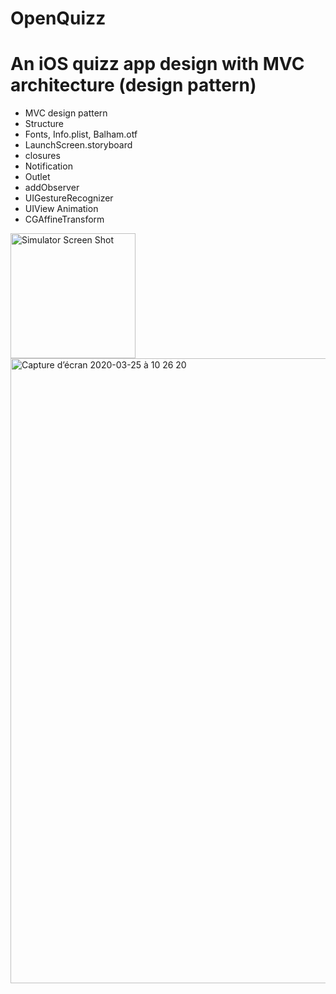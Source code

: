 # OpenQuizz
# An iOS quizz app design with MVC architecture (design pattern)


- MVC design pattern
- Structure
- Fonts, Info.plist, Balham.otf
- LaunchScreen.storyboard
- closures
- Notification
- Outlet
- addObserver
- UIGestureRecognizer
- UIView Animation
- CGAffineTransform


<img width="200" alt="Simulator Screen Shot" src="https://user-images.githubusercontent.com/56839789/77522054-e3cf3480-6e83-11ea-8d6c-78ccfa550ae8.gif"> 



<img width="1000" alt="Capture d’écran 2020-03-25 à 10 26 20" src="https://user-images.githubusercontent.com/56839789/77522082-ef226000-6e83-11ea-8b39-8d1431d5e2a9.png">







